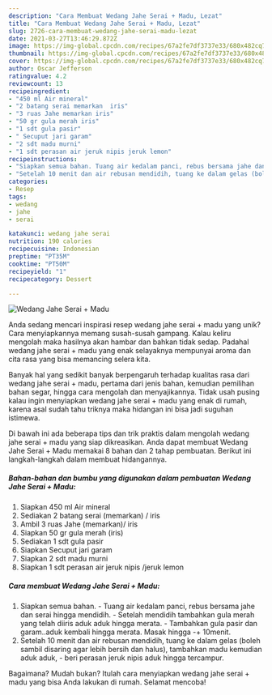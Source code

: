 ```yaml
---
description: "Cara Membuat Wedang Jahe Serai + Madu, Lezat"
title: "Cara Membuat Wedang Jahe Serai + Madu, Lezat"
slug: 2726-cara-membuat-wedang-jahe-serai-madu-lezat
date: 2021-03-27T13:46:29.872Z
image: https://img-global.cpcdn.com/recipes/67a2fe7df3737e33/680x482cq70/wedang-jahe-serai-madu-foto-resep-utama.jpg
thumbnail: https://img-global.cpcdn.com/recipes/67a2fe7df3737e33/680x482cq70/wedang-jahe-serai-madu-foto-resep-utama.jpg
cover: https://img-global.cpcdn.com/recipes/67a2fe7df3737e33/680x482cq70/wedang-jahe-serai-madu-foto-resep-utama.jpg
author: Oscar Jefferson
ratingvalue: 4.2
reviewcount: 13
recipeingredient:
- "450 ml Air mineral"
- "2 batang serai memarkan  iris"
- "3 ruas Jahe memarkan iris"
- "50 gr gula merah iris"
- "1 sdt gula pasir"
- " Secuput jari garam"
- "2 sdt madu murni"
- "1 sdt perasan air jeruk nipis jeruk lemon"
recipeinstructions:
- "Siapkan semua bahan. Tuang air kedalam panci, rebus bersama jahe dan serai hingga mendidih. Setelah mendidih tambahkan gula merah yang telah diiris aduk aduk hingga merata. Tambahkan gula pasir dan garam..aduk kembali hingga merata. Masak hingga -+ 10menit."
- "Setelah 10 menit dan air rebusan mendidih, tuang ke dalam gelas (boleh sambil disaring agar lebih bersih dan halus), tambahkan madu kemudian aduk aduk,  beri perasan jeruk nipis aduk hingga tercampur."
categories:
- Resep
tags:
- wedang
- jahe
- serai

katakunci: wedang jahe serai 
nutrition: 190 calories
recipecuisine: Indonesian
preptime: "PT35M"
cooktime: "PT50M"
recipeyield: "1"
recipecategory: Dessert

---
```



![Wedang Jahe Serai + Madu](https://img-global.cpcdn.com/recipes/67a2fe7df3737e33/680x482cq70/wedang-jahe-serai-madu-foto-resep-utama.jpg)

Anda sedang mencari inspirasi resep wedang jahe serai + madu yang unik? Cara menyiapkannya memang susah-susah gampang. Kalau keliru mengolah maka hasilnya akan hambar dan bahkan tidak sedap. Padahal wedang jahe serai + madu yang enak selayaknya mempunyai aroma dan cita rasa yang bisa memancing selera kita.

Banyak hal yang sedikit banyak berpengaruh terhadap kualitas rasa dari wedang jahe serai + madu, pertama dari jenis bahan, kemudian pemilihan bahan segar, hingga cara mengolah dan menyajikannya. Tidak usah pusing kalau ingin menyiapkan wedang jahe serai + madu yang enak di rumah, karena asal sudah tahu triknya maka hidangan ini bisa jadi suguhan istimewa.




Di bawah ini ada beberapa tips dan trik praktis dalam mengolah wedang jahe serai + madu yang siap dikreasikan. Anda dapat membuat Wedang Jahe Serai + Madu memakai 8 bahan dan 2 tahap pembuatan. Berikut ini langkah-langkah dalam membuat hidangannya.

<!--inarticleads1-->

##### Bahan-bahan dan bumbu yang digunakan dalam pembuatan Wedang Jahe Serai + Madu:

1. Siapkan 450 ml Air mineral
1. Sediakan 2 batang serai (memarkan) / iris
1. Ambil 3 ruas Jahe (memarkan)/ iris
1. Siapkan 50 gr gula merah (iris)
1. Sediakan 1 sdt gula pasir
1. Siapkan  Secuput jari garam
1. Siapkan 2 sdt madu murni
1. Siapkan 1 sdt perasan air jeruk nipis /jeruk lemon




<!--inarticleads2-->

##### Cara membuat Wedang Jahe Serai + Madu:

1. Siapkan semua bahan. - Tuang air kedalam panci, rebus bersama jahe dan serai hingga mendidih. - Setelah mendidih tambahkan gula merah yang telah diiris aduk aduk hingga merata. - Tambahkan gula pasir dan garam..aduk kembali hingga merata. Masak hingga -+ 10menit.
1. Setelah 10 menit dan air rebusan mendidih, tuang ke dalam gelas (boleh sambil disaring agar lebih bersih dan halus), tambahkan madu kemudian aduk aduk, -  beri perasan jeruk nipis aduk hingga tercampur.




Bagaimana? Mudah bukan? Itulah cara menyiapkan wedang jahe serai + madu yang bisa Anda lakukan di rumah. Selamat mencoba!
